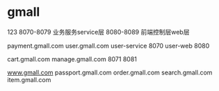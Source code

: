 # gmall
123
8070-8079 业务服务service层
8080-8089 前端控制层web层 

payment.gmall.com 
user.gmall.com 
user-service 8070
user-web 8080

cart.gmall.com 
manage.gmall.com 
8071
8081

www.gmall.com 
passport.gmall.com 
order.gmall.com 
search.gmall.com  
item.gmall.com 
